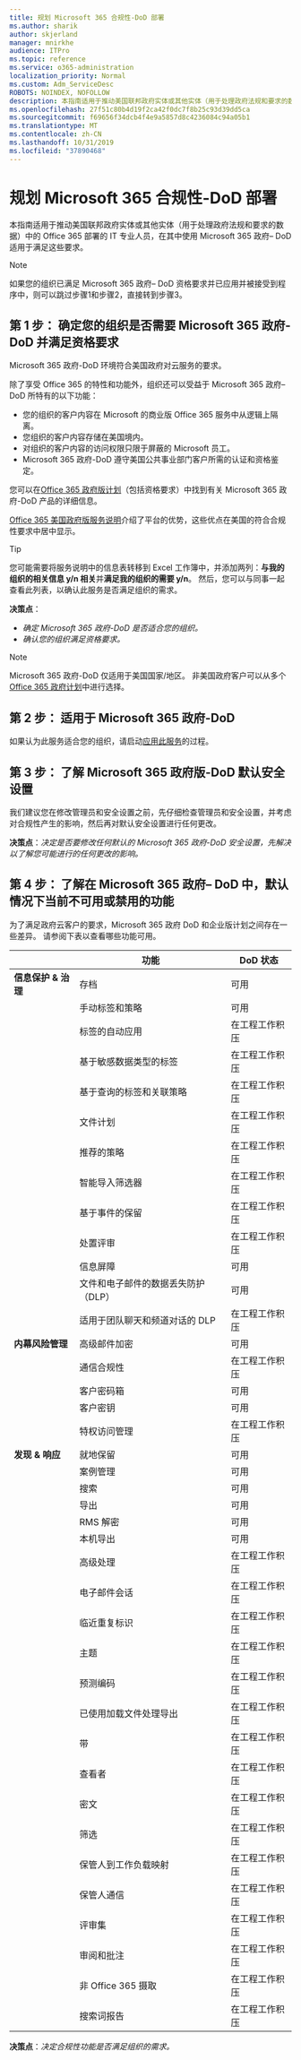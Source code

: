 ```yaml
---
title: 规划 Microsoft 365 合规性-DoD 部署
ms.author: sharik
author: skjerland
manager: mnirkhe
audience: ITPro
ms.topic: reference
ms.service: o365-administration
localization_priority: Normal
ms.custom: Adm_ServiceDesc
ROBOTS: NOINDEX, NOFOLLOW
description: 本指南适用于推动美国联邦政府实体或其他实体（用于处理政府法规和要求的数据）中的 Office 365 部署的 IT 专业人员，在其中使用 Microsoft 365 政府– DoD 适用于满足这些要求。
ms.openlocfilehash: 27f51c80b4d19f2ca42f0dc7f8b25c93d39dd5ca
ms.sourcegitcommit: f69656f34dcb4f4e9a5857d8c4236084c94a05b1
ms.translationtype: MT
ms.contentlocale: zh-CN
ms.lasthandoff: 10/31/2019
ms.locfileid: "37890468"
---
```

# <a name="plan-for-microsoft-365-compliance---dod-deployments"></a>规划 Microsoft 365 合规性-DoD 部署

本指南适用于推动美国联邦政府实体或其他实体（用于处理政府法规和要求的数据）中的 Office 365 部署的 IT 专业人员，在其中使用 Microsoft 365 政府– DoD 适用于满足这些要求。

> [!NOTE]
> 如果您的组织已满足 Microsoft 365 政府– DoD 资格要求并已应用并被接受到程序中，则可以跳过步骤1和步骤2，直接转到步骤3。

## <a name="step-1-determine-whether-your-organization-needs-microsoft-365-government---dod-and-meets-eligibility-requirements"></a>第 1 步： 确定您的组织是否需要 Microsoft 365 政府-DoD 并满足资格要求

Microsoft 365 政府-DoD 环境符合美国政府对云服务的要求。

除了享受 Office 365 的特性和功能外，组织还可以受益于 Microsoft 365 政府– DoD 所特有的以下功能：

- 您的组织的客户内容在 Microsoft 的商业版 Office 365 服务中从逻辑上隔离。
- 您组织的客户内容存储在美国境内。
- 对组织的客户内容的访问权限只限于屏蔽的 Microsoft 员工。
- Microsoft 365 政府-DoD 遵守美国公共事业部门客户所需的认证和资格鉴定。

您可以在[Office 365 政府版计划](https://products.office.com/government/compare-office-365-government-plans)（包括资格要求）中找到有关 Microsoft 365 政府-DoD 产品的详细信息。

[Office 365 美国政府版服务说明](https://docs.microsoft.com/office365/servicedescriptions/office-365-platform-service-description/office-365-us-government/office-365-us-government)介绍了平台的优势，这些优点在美国的符合合规性要求中居中显示。

> [!TIP]
> 您可能需要将服务说明中的信息表转移到 Excel 工作簿中，并添加两列：**与我的组织的相关信息 y/n 相关**并**满足我的组织的需要 y/n**。 然后，您可以与同事一起查看此列表，以确认此服务是否满足组织的需求。

**决策点**：<br/>
- *确定 Microsoft 365 政府-DoD 是否适合您的组织。*
- *确认您的组织满足资格要求。*

> [!NOTE]
> Microsoft 365 政府-DoD 仅适用于美国国家/地区。 非美国政府客户可以从多个[Office 365 政府计划](https://products.office.com/government/compare-office-365-government-plans)中进行选择。

## <a name="step-2-apply-for-microsoft-365-government---dod"></a>第 2 步： 适用于 Microsoft 365 政府-DoD

如果认为此服务适合您的组织，请启动[应用此服务](https://products.office.com/government/eligibility-validation)的过程。

## <a name="step-3-understand-microsoft-365-government---dod-default-security-settings"></a>第 3 步： 了解 Microsoft 365 政府版-DoD 默认安全设置

我们建议您在修改管理员和安全设置之前，先仔细检查管理员和安全设置，并考虑对合规性产生的影响，然后再对默认安全设置进行任何更改。

**决策点**：*决定是否要修改任何默认的 Microsoft 365 政府-DoD 安全设置，先解决以了解您可能进行的任何更改的影响。*

## <a name="step-4-understand-which-capabilities-are-currently-unavailable-or-disabled-by-default-in-microsoft-365-government--dod"></a>第 4 步： 了解在 Microsoft 365 政府– DoD 中，默认情况下当前不可用或禁用的功能

为了满足政府云客户的要求，Microsoft 365 政府 DoD 和企业版计划之间存在一些差异。 请参阅下表以查看哪些功能可用。


|         |功能  |DoD 状态  |
|---------|---------|---------|
|**信息保护 & 治理** | 存档                                      |  可用             |
|                                        |手动标签和策略                      |  可用             |
|                                        |标签的自动应用                      | 在工程工作积压 |
|                                        |基于敏感数据类型的标签            | 在工程工作积压 |
|                                        |基于查询的标签和关联策略 | 在工程工作积压 |
|                                        |文件计划                                       | 在工程工作积压 |
|                                        |推荐的策略                            | 在工程工作积压 |
|                                        |智能导入筛选器                            | 在工程工作积压 |  
|                                        |基于事件的保留                           | 在工程工作积压 |
|                                        |处置评审                              | 在工程工作积压 |
|                                        |信息屏障                            | 可用              |
|                                        |文件和电子邮件的数据丢失防护（DLP）  | 可用              |
|                                        |适用于团队聊天和频道对话的 DLP    | 在工程工作积压 |
|**内幕风险管理**             |高级邮件加密                     | 可用              |
|                                        |通信合规性                        | 在工程工作积压 |
|                                        |客户密码箱                                | 可用              |
|                                        |客户密钥                                    | 可用              |
|                                        |特权访问管理                    | 在工程工作积压 |
|**发现 & 响应**                  |就地保留                            | 可用              |
|                                        |案例管理                                 | 可用              |
|                                        |搜索                                          | 可用              |
|                                        |导出                                          | 可用              |
|                                        |RMS 解密                                  | 可用              |
|                                        |本机导出                                   | 可用              |
|                                        |高级处理                             | 在工程工作积压 |
|                                        |电子邮件会话                                 | 在工程工作积压 |
|                                        |临近重复标识                   | 在工程工作积压 |
|                                        |主题                                          | 在工程工作积压 |
|                                        |预测编码                               | 在工程工作积压 |
|                                        |已使用加载文件处理导出                 | 在工程工作积压 |
|                                        |带                                         | 在工程工作积压 |
|                                        |查看者                                         | 在工程工作积压 |
|                                        |密文                                      | 在工程工作积压 |
|                                        |筛选                                       | 在工程工作积压 |
|                                        |保管人到工作负载映射                   | 在工程工作积压 |
|                                        |保管人通信                        | 在工程工作积压 |
|                                        |评审集                                     | 在工程工作积压 |
|                                        |审阅和批注                             | 在工程工作积压 |
|                                        |非 Office 365 摄取                        | 在工程工作积压 |
|                                        |搜索词报告                              | 在工程工作积压 |

**决策点**：*决定合规性功能是否满足组织的需求。*
